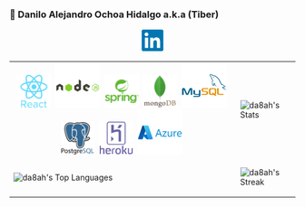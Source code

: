 ### 👋 Danilo Alejandro Ochoa Hidalgo a.k.a (Tiber)

<div align="center">
  <a href="https://www.linkedin.com/in/da8ah/"><img width="40" height="40" src="https://github.com/devicons/devicon/blob/master/icons/linkedin/linkedin-original.svg" title="LinkedIn" alt="LinkedIn"/></a>
</div>

<div>
<table>
<tr>
<td>
<div align="center">
  <img width="60" height="60" src="https://github.com/devicons/devicon/blob/master/icons/react/react-original-wordmark.svg" title="React" alt="React"/>&nbsp;
  <img width="80" height="80" src="https://github.com/devicons/devicon/blob/master/icons/nodejs/nodejs-original-wordmark.svg" title="Node" alt="Node"/>&nbsp;
  <img width="60" height="60" src="https://github.com/devicons/devicon/blob/master/icons/spring/spring-original-wordmark.svg" title="Spring" alt="Spring"/>&nbsp;
  <img width="60" height="60" src="https://github.com/devicons/devicon/blob/master/icons/mongodb/mongodb-original-wordmark.svg" title="MongoDB" alt="MongoDB"/>&nbsp;
  <img width="80" height="80" src="https://github.com/devicons/devicon/blob/master/icons/mysql/mysql-original-wordmark.svg" title="MySQL" alt="MySQL"/>&nbsp;
  <img width="60" height="60" src="https://github.com/devicons/devicon/blob/master/icons/postgresql/postgresql-original-wordmark.svg" title="PostgreSQL" alt="PostgreSQL"/>&nbsp;
  <img width="60" height="60" src="https://github.com/devicons/devicon/blob/master/icons/heroku/heroku-original-wordmark.svg" title="Heroku" alt="Heroku"/>&nbsp;
  <img width="80" height="80" src="https://github.com/devicons/devicon/blob/master/icons/azure/azure-original-wordmark.svg" title="Azure" alt="Azure"/>&nbsp;
</div>
</td>
<td>

![da8ah's Stats](https://github-readme-stats.vercel.app/api?username=da8ah&theme=dracula&show_icons=true&hide_border=true&count_private=true)

</td>
</tr>
<tr>
<td>

![da8ah's Top Languages](https://github-readme-stats.vercel.app/api/top-langs/?username=da8ah&theme=dracula&show_icons=true&hide_border=true&layout=compact&langs_count=6&hide=html,css,scss,javascript,freemarker,handlebars,jupyter%20notebook)

</td>
<td>

![da8ah's Streak](https://github-readme-streak-stats.herokuapp.com/?user=da8ah&theme=dracula&hide_border=true)

</td>
</tr>
</table>
</div>

<!--
**da8ah/da8ah** is a ✨ _special_ ✨ repository because its `README.md` (this file) appears on your GitHub profile.

- I am a tech passionated looking always to watch the world with different eyes, searching for new paths.

Here are some ideas to get you started:

- 🔭 I’m currently working on ...
- 🌱 I’m currently learning ...
- 👯 I’m looking to collaborate on ...
- 🤔 I’m looking for help with ...
- 💬 Ask me about ...
- 📫 How to reach me: ...
- 😄 Pronouns: ...
- ⚡ Fun fact: ...
-->

